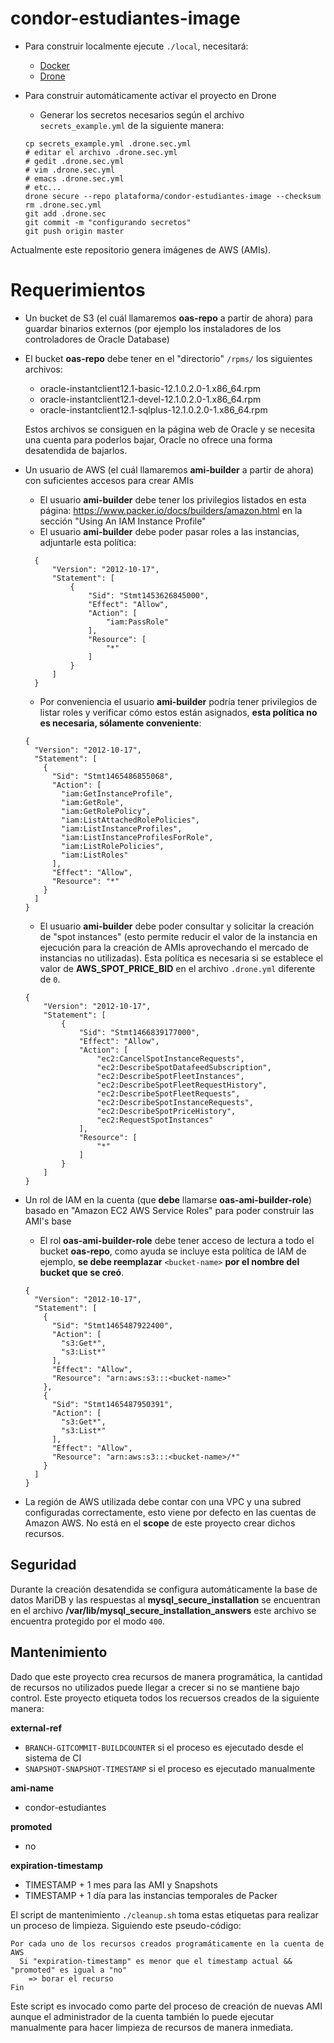 condor-estudiantes-image
========================

 - Para construir localmente ejecute `./local`, necesitará:
   - [Docker](https://www.docker.com/)
   - [Drone](http://readme.drone.io/devs/cli/)
 - Para construir automáticamente activar el proyecto en Drone
   - Generar los secretos necesarios según el archivo `secrets_example.yml` de la siguiente manera:

   ```
   cp secrets_example.yml .drone.sec.yml
   # editar el archivo .drone.sec.yml
   # gedit .drone.sec.yml
   # vim .drone.sec.yml
   # emacs .drone.sec.yml
   # etc...
   drone secure --repo plataforma/condor-estudiantes-image --checksum
   rm .drone.sec.yml
   git add .drone.sec
   git commit -m "configurando secretos"
   git push origin master
   ```

Actualmente este repositorio genera imágenes de AWS (AMIs).

Requerimientos
==============

 - Un bucket de S3 (el cuál llamaremos **oas-repo** a partir de ahora) para guardar binarios externos (por ejemplo los instaladores de los controladores de Oracle Database)
 - El bucket **oas-repo** debe tener en el "directorio" `/rpms/` los siguientes archivos:
   - oracle-instantclient12.1-basic-12.1.0.2.0-1.x86\_64.rpm
   - oracle-instantclient12.1-devel-12.1.0.2.0-1.x86\_64.rpm
   - oracle-instantclient12.1-sqlplus-12.1.0.2.0-1.x86\_64.rpm

   Estos archivos se consiguen en la página web de Oracle y se necesita una cuenta para poderlos bajar, Oracle no ofrece una forma desatendida de bajarlos.
 - Un usuario de AWS (el cuál llamaremos **ami-builder** a partir de ahora) con suficientes accesos para crear AMIs
   - El usuario **ami-builder** debe tener los privilegios listados en esta página: https://www.packer.io/docs/builders/amazon.html en la sección "Using An IAM Instance Profile"
   - El usuario **ami-builder** debe poder pasar roles a las instancias, adjuntarle esta política:

   ```
     {
         "Version": "2012-10-17",
         "Statement": [
             {
                 "Sid": "Stmt1453626845000",
                 "Effect": "Allow",
                 "Action": [
                     "iam:PassRole"
                 ],
                 "Resource": [
                     "*"
                 ]
             }
         ]
     }
   ```
   - Por conveniencia el usuario **ami-builder** podría tener privilegios de listar roles y verificar cómo estos están asignados, **esta política no es necesaria, sólamente conveniente**:

   ```
   {
     "Version": "2012-10-17",
     "Statement": [
       {
         "Sid": "Stmt1465486855068",
         "Action": [
           "iam:GetInstanceProfile",
           "iam:GetRole",
           "iam:GetRolePolicy",
           "iam:ListAttachedRolePolicies",
           "iam:ListInstanceProfiles",
           "iam:ListInstanceProfilesForRole",
           "iam:ListRolePolicies",
           "iam:ListRoles"
         ],
         "Effect": "Allow",
         "Resource": "*"
       }
     ]
   }
   ```

   - El usuario **ami-builder** debe poder consultar y solicitar la creación de "spot instances" (esto permite reducir el valor de la instancia en ejecución para la creación de AMIs aprovechando el mercado de instancias no utilizadas). Esta política es necesaria si se establece el valor de **AWS_SPOT_PRICE_BID** en el archivo `.drone.yml` diferente de `0`.


   ```
   {
       "Version": "2012-10-17",
       "Statement": [
           {
               "Sid": "Stmt1466839177000",
               "Effect": "Allow",
               "Action": [
                   "ec2:CancelSpotInstanceRequests",
                   "ec2:DescribeSpotDatafeedSubscription",
                   "ec2:DescribeSpotFleetInstances",
                   "ec2:DescribeSpotFleetRequestHistory",
                   "ec2:DescribeSpotFleetRequests",
                   "ec2:DescribeSpotInstanceRequests",
                   "ec2:DescribeSpotPriceHistory",
                   "ec2:RequestSpotInstances"
               ],
               "Resource": [
                   "*"
               ]
           }
       ]
   }
   ```

 - Un rol de IAM en la cuenta (que **debe** llamarse **oas-ami-builder-role**) basado en "Amazon EC2 AWS Service Roles" para poder construir las AMI's base
   - El rol **oas-ami-builder-role** debe tener acceso de lectura a todo el bucket **oas-repo**, como ayuda se incluye esta política de IAM de ejemplo, **se debe reemplazar** `<bucket-name>` **por el nombre del bucket que se creó**.

   ```
   {
     "Version": "2012-10-17",
     "Statement": [
       {
         "Sid": "Stmt1465487922400",
         "Action": [
           "s3:Get*",
           "s3:List*"
         ],
         "Effect": "Allow",
         "Resource": "arn:aws:s3:::<bucket-name>"
       },
       {
         "Sid": "Stmt1465487950391",
         "Action": [
           "s3:Get*",
           "s3:List*"
         ],
         "Effect": "Allow",
         "Resource": "arn:aws:s3:::<bucket-name>/*"
       }
     ]
   }
   ```
 - La región de AWS utilizada debe contar con una VPC y una subred configuradas correctamente, esto viene por defecto en las cuentas de Amazon AWS. No está en el **scope** de este proyecto crear dichos recursos.

Seguridad
---------

Durante la creación desatendida se configura automáticamente la base de datos MariDB y las respuestas al **mysql\_secure\_installation** se encuentran en el archivo **/var/lib/mysql\_secure\_installation_answers** este archivo se encuentra protegido por el modo `400`.

Mantenimiento
-------------

Dado que este proyecto crea recursos de manera programática, la cantidad de recursos no utilizados puede llegar a crecer si no se mantiene bajo control. Este proyecto etiqueta todos los recuersos creados de la siguiente manera:

**external-ref**

 * `BRANCH-GITCOMMIT-BUILDCOUNTER` si el proceso es ejecutado desde el sistema de CI
 * `SNAPSHOT-SNAPSHOT-TIMESTAMP` si el proceso es ejecutado manualmente

**ami-name**

 * condor-estudiantes

**promoted**

 * no

**expiration-timestamp**

 * TIMESTAMP + 1 mes para las AMI y Snapshots
 * TIMESTAMP + 1 día para las instancias temporales de Packer

El script de mantenimiento `./cleanup.sh` toma estas etiquetas para realizar un proceso de limpieza. Siguiendo este pseudo-código:

```
Por cada uno de los recursos creados programáticamente en la cuenta de AWS
  Si "expiration-timestamp" es menor que el timestamp actual && "promoted" es igual a "no"
    => borar el recurso
Fin
```

Este script es invocado como parte del proceso de creación de nuevas AMI aunque el administrador de la cuenta también lo puede ejecutar manualmente para hacer limpieza de recursos de manera inmediata.
